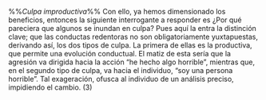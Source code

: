 %%*Culpa  improductiva*%%
Con ello, ya hemos dimensionado los beneficios, entonces la siguiente interrogante a responder es ¿Por qué pareciera que algunos se inundan en culpa? Pues aquí la entra la distinción clave; que las conductas redentoras no son obligatoriamente yuxtapuestas, derivando así, los dos tipos de culpa.
La primera de ellas es la productiva, que permite una evolución conductual. El matiz de esta sería que la agresión va dirigida hacia la acción “he hecho algo horrible”, mientras que, en el segundo tipo de culpa, va hacia el individuo, “soy una persona horrible”. Tal exageración, ofusca al individuo de un análisis preciso, impidiendo el cambio. (3)